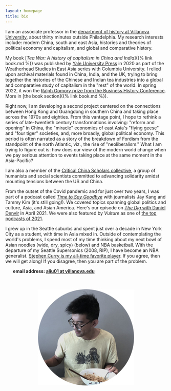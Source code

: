 ```yaml
---
layout: homepage
title: bio
---
```


I am an associate professor in the [department of history at Villanova University](https://www1.villanova.edu/villanova/artsci/history.html), about thirty minutes outside Philadelphia. My research interests include: modern China, south and east Asia, histories and theories of political economy and capitalism, and global and comparative history.

My book [*Tea War: A history of capitalism in China and India*]({% link book.md %}) was published by [Yale University Press](https://yalebooks.yale.edu/book/9780300243734/tea-war) in 2020 as part of the Weatherhead Studies in East Asia series with Columbia University. I relied upon archival materials found in China, India, and the UK, trying to bring together the histories of the Chinese and Indian tea industries into a global and comparative study of capitalism in the "rest" of the world. In spring 2022, it won the [Ralph Gomory prize from the Business History Conference](https://thebhc.org/sites/default/files/blog-post-files/2022-04/2022BHcawards.pdf). More in [the book section]({% link book.md %}).

Right now, I am developing a second project centered on the connections between Hong Kong and Guangdong in southern China and taking place across the 1970s and eighties. From this vantage point, I hope to rethink a series of late-twentieth century transformations involving: "reform and opening" in China, the "miracle" economies of east Asia's "flying geese" and "four tiger" societies, and, more broadly, global political economy. This period is often narrated as a story of the breakdown of Fordism from the standpoint of the north Atlantic, viz., the rise of "neoliberalism." What I am trying to figure out is: how does our view of the modern world change when we pay serious attention to events taking place at the same moment in the Asia-Pacific?

I am also a member of the [Critical China Scholars collective](https://criticalchinascholars.org/), a group of humanists and social scientists committed to advancing solidarity amidst mounting tensions between the US and China.  

From the outset of the Covid pandemic and for just over two years, I was part of a podcast called [*Time to Say Goodbye*](https://goodbye.substack.com/) with journalists Jay Kang and Tammy Kim (it's still going!). We covered topics spanning global politics and culture, Asia, and Asian America. Here's our episode on [*The Dig* with Daniel Denvir](https://www.thedigradio.com/podcast/asian-america-w-andy-liu-jay-caspian-kang-tammy-kim/) in April 2021. We were also featured by *Vulture* as one of [the top podcasts of 2021](https://www.vulture.com/article/best-podcasts-of-2021.html). 

I grew up in the Seattle suburbs and spent just over a decade in New York City as a student, with time in Asia mixed in. Outside of contemplating the world's problems, I spend most of my time thinking about my next bowl of Asian noodles (wide, dry, spicy) (below) and NBA basketball. With the departure of my Seattle Supersonics (2008, RIP), I have become an NBA generalist. [Stephen Curry is my all-time favorite player](https://www.nplusonemag.com/online-only/online-only/stephen-curry-and-the-spirit-of-history/). If you agree, then we will get along! If you disagree, then you are part of the problem.

&nbsp;&nbsp;&nbsp;&nbsp;&nbsp;&nbsp;**email address: [aliu01 at villanova.edu](mailto:aliu01@villanova.edu)**
<br><br><br>



<p align="center">
  <img width="300" height="300" src="/assets/faded noodle circles.png">
</p>

